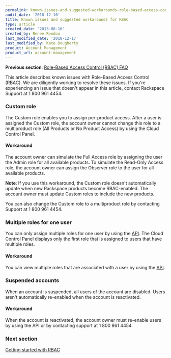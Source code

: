 ```yaml
---
permalink: known-issues-and-suggested-workarounds-role-based-access-control-rbac
audit_date: '2018-12-10'
title: Known issues and suggested workarounds for RBAC
type: article
created_date: '2013-08-16'
created_by: Renee Rendon
last_modified_date: '2018-12-17'
last_modified_by: Kate Dougherty
product: Account Management
product_url: account-management
---
```


**Previous section**: [Role-Based Access Control (RBAC)
FAQ](/support/how-to/faq-role-based-access-control-rbac)

This article describes known issues with Role-Based Access Control
(RBAC). We are diligently working to resolve these issues. If you're
experiencing an issue that doesn't appear in this article, contact Rackspace
Support at 1 800 961 4454.

### Custom role

The Custom role enables you to assign per-product access. After a user is
assigned the Custom role, the account owner cannot change this role to a
multiproduct role (All Products or No Product Access) by using the Cloud
Control Panel.

#### Workaround

The account owner can simulate the Full Access role by
assigning the user the Admin role for all available products. To simulate
the Read-Only Access role, the account owner can assign the
Observer role to the user for all available products.

**Note**: If you use this workaround, the Custom role doesn't automatically
update when new Rackspace products become RBAC-enabled. The account owner must
update Custom roles to include the new products.

You can also change the Custom role to a multiproduct role by contacting
Support at 1 800 961 4454.

### Multiple roles for one user

You can only assign multiple roles for one user by using the
[API](https://docs.rackspace.com/docs/). The Cloud Control
Panel displays only the first role that is assigned to users that have multiple
roles.

#### Workaround

You can view multiple roles that are associated with a user by
using the [API](https://docs.rackspace.com/docs/).

### Suspended accounts

When an account is suspended, all users of the account are disabled. Users
aren't automatically re-enabled when the account is reactivated.

#### Workaround

When the account is reactivated, the account owner must re-enable users by
using the API or by contacting support at 1 800 961 4454.

### Next section
[Getting started with
RBAC](/support/how-to/getting-started-with-role-based-access-control-rbac)

